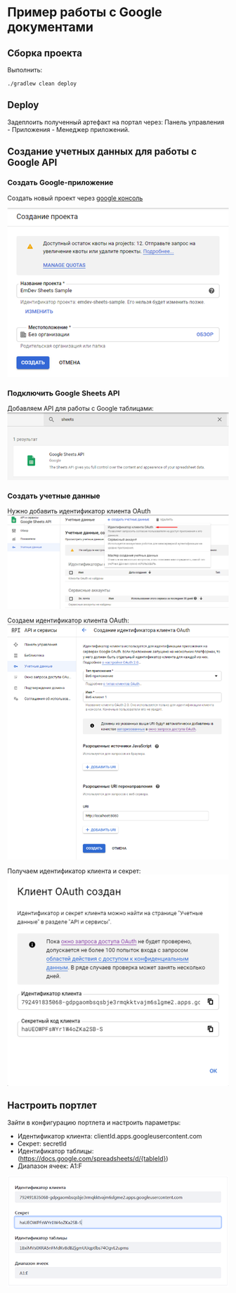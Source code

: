 # Пример работы с Google документами

## Сборка проекта

Выполнить:
```
./gradlew clean deploy
```

## Deploy
Задеплоить полученный артефакт на портал через: Панель управления - Приложения - Менеджер приложений.

## Создание учетных данных для работы с Google API

### Создать Google-приложение
Создать новый проект через [google консоль](https://console.developers.google.com/)

![Создать проект](docs/images/gsheet-create-project.png)

### Подключить Google Sheets API

Добавляем API для работы с Google таблицами:
![Google Sheets API](docs/images/gsheet-add-google-sheets-api.png)

### Создать учетные данные

Нужно добавить идентификатор клиента OAuth
![Создать учетные данные](docs/images/gsheet-create-client-credentials.png)

Создаем идентификатор клиента OAuth:
![Создать идентификатор клиента OAuth](docs/images/gsheet-create-client-credentials2.png)

Получаем идентификатор клиента и секрет:
![Идентификатор клиента OAuth](docs/images/gsheet-oauth-credentials.png)

## Настроить портлет

Зайти в конфигурацию портлета и настроить параметры:

- Идентификатор клиента: clientId.apps.googleusercontent.com
- Секрет: secretId
- Идентификатор таблицы: (https://docs.google.com/spreadsheets/d/{tableId})
- Диапазон ячеек: A1:F

![Настройки портлета](docs/images/gsheet-portlet-settings.png)

